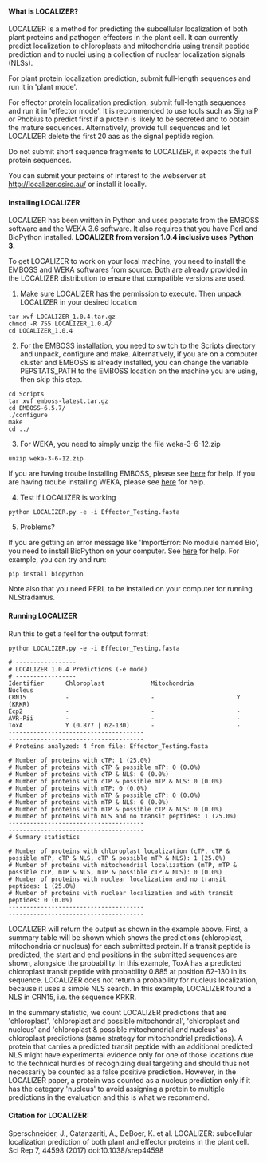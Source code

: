 #### What is LOCALIZER?

LOCALIZER is a method for predicting the subcellular localization of both plant proteins and pathogen effectors in the plant cell. It can currently predict localization to chloroplasts and mitochondria using transit peptide prediction and to nuclei using a collection of nuclear localization signals (NLSs). 
 
For plant protein localization prediction, submit full-length sequences and run it in 'plant mode'.

For effector protein localization prediction, submit full-length sequences and run it in 'effector mode'. 
It is recommended to use tools such as SignalP or Phobius	to predict first if a protein is likely to be secreted and to obtain the mature sequences. Alternatively, provide full sequences and let LOCALIZER delete the first 20 aas as the signal peptide region.

Do not submit short sequence fragments to LOCALIZER, it expects the full protein sequences. 

You can submit your proteins of interest to the webserver at http://localizer.csiro.au/ or install it locally.

#### Installing LOCALIZER
LOCALIZER has been written in Python and uses pepstats from the EMBOSS software and the WEKA 3.6 software. It also requires that you have Perl and BioPython installed. **LOCALIZER from version 1.0.4 inclusive uses Python 3.** 

To get LOCALIZER to work on your local machine, you need to install the EMBOSS and WEKA softwares from source. Both are already provided in the LOCALIZER distribution to ensure that compatible versions are used. 

1. Make sure LOCALIZER has the permission to execute. Then unpack LOCALIZER in your desired location
```
tar xvf LOCALIZER_1.0.4.tar.gz
chmod -R 755 LOCALIZER_1.0.4/
cd LOCALIZER_1.0.4 
```

2. For the EMBOSS installation, you need to switch to the Scripts directory and unpack, configure and make. Alternatively, if you are on a computer cluster and EMBOSS is already installed, you can change the variable PEPSTATS_PATH to the EMBOSS location on the machine you are using, then skip this step.
```
cd Scripts
tar xvf emboss-latest.tar.gz
cd EMBOSS-6.5.7/
./configure
make
cd ../ 
```

3. For WEKA, you need to simply unzip the file weka-3-6-12.zip
```
unzip weka-3-6-12.zip
```
If you are having troube installing EMBOSS, please see [here](http://emboss.sourceforge.net/download/) for help.
If you are having troube installing WEKA, please see [here](https://www.cs.waikato.ac.nz/~ml/weka/index.html) for help. 

4. Test if LOCALIZER is working
```
python LOCALIZER.py -e -i Effector_Testing.fasta
```

5. Problems?

If you are getting an error message like 'ImportError: No module named Bio', you need to install BioPython on your computer. See [here](https://biopython.org/wiki/Download) for help. For example, you can try and run:
```
pip install biopython
```

Note also that you need PERL to be installed on your computer for running NLStradamus. 

#### Running LOCALIZER
Run this to get a feel for the output format:
```
python LOCALIZER.py -e -i Effector_Testing.fasta

# -----------------
# LOCALIZER 1.0.4 Predictions (-e mode)
# -----------------
Identifier      Chloroplast             Mitochondria            Nucleus
CRN15           -                       -                       Y (KRKR)
Ecp2            -                       -                       -
AVR-Pii         -                       -                       -
ToxA            Y (0.877 | 62-130)      -                       -
--------------------------------------
--------------------------------------
# Proteins analyzed: 4 from file: Effector_Testing.fasta

# Number of proteins with cTP: 1 (25.0%)
# Number of proteins with cTP & possible mTP: 0 (0.0%)
# Number of proteins with cTP & NLS: 0 (0.0%)
# Number of proteins with cTP & possible mTP & NLS: 0 (0.0%)
# Number of proteins with mTP: 0 (0.0%)
# Number of proteins with mTP & possible cTP: 0 (0.0%)
# Number of proteins with mTP & NLS: 0 (0.0%)
# Number of proteins with mTP & possible cTP & NLS: 0 (0.0%)
# Number of proteins with NLS and no transit peptides: 1 (25.0%)
--------------------------------------
--------------------------------------
# Summary statistics

# Number of proteins with chloroplast localization (cTP, cTP & possible mTP, cTP & NLS, cTP & possible mTP & NLS): 1 (25.0%)
# Number of proteins with mitochondrial localization (mTP, mTP & possible cTP, mTP & NLS, mTP & possible cTP & NLS): 0 (0.0%)
# Number of proteins with nuclear localization and no transit peptides: 1 (25.0%)
# Number of proteins with nuclear localization and with transit peptides: 0 (0.0%)
--------------------------------------
--------------------------------------

```
LOCALIZER will return the output as shown in the example above. First, a summary table will be shown which shows the predictions (chloroplast, mitochondria or nucleus) for each submitted protein. If a transit peptide is predicted, the start and end positions in the submitted sequences are shown, alongside the probability. In this example, ToxA has a predicted chloroplast transit peptide with probability 0.885 at position 62-130 in its sequence. LOCALIZER does not return a probability for nucleus localization, because it uses a simple NLS search. In this example, LOCALIZER found a NLS in CRN15, i.e. the sequence KRKR.

In the summary statistic, we count LOCALIZER predictions that are 'chloroplast', 'chloroplast and possible mitochondrial', 'chloroplast and nucleus' and 'chloroplast & possible mitochondrial and nucleus' as chloroplast predictions (same strategy for mitochondrial predictions). A protein that carries a predicted transit peptide with an additional predicted NLS might have experimental evidence only for one of those locations due to the technical hurdles of recognizing dual targeting and should thus not necessarily be counted as a false positive prediction. However, in the LOCALIZER paper, a protein was counted as a nucleus prediction only if it has the category 'nucleus' to avoid assigning a protein to multiple predictions in the evaluation and this is what we recommend. 


#### Citation for LOCALIZER:

Sperschneider, J., Catanzariti, A., DeBoer, K. et al. LOCALIZER: subcellular localization prediction of both plant and effector proteins in the plant cell. Sci Rep 7, 44598 (2017) doi:10.1038/srep44598
